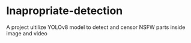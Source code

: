 # Inapropriate-detection
A project ultilize YOLOv8 model to detect and censor NSFW parts inside image and video
